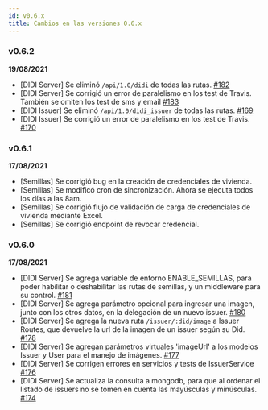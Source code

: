 ```yaml
---
id: v0.6.x
title: Cambios en las versiones 0.6.x
---
```


### v0.6.2
**19/08/2021**

- [DIDI Server] Se eliminó `/api/1.0/didi` de todas las rutas. [#182](https://github.com/ong-bitcoin-argentina/DIDI-SSI-Server/pull/182)
- [DIDI Server] Se corrigió un error de paralelismo en los test de Travis. También se omiten los test de sms y email [#183](https://github.com/ong-bitcoin-argentina/DIDI-SSI-Server/pull/183)
- [DIDI Issuer] Se eliminó `/api/1.0/didi_issuer` de todas las rutas. [#169](https://github.com/ong-bitcoin-argentina/DIDI-SSI-Issuer-module-backend/pull/169)
- [DIDI Issuer] Se corrigió un error de paralelismo en los test de Travis. [#170](https://github.com/ong-bitcoin-argentina/DIDI-SSI-Issuer-module-backend/pull/170)

### v0.6.1
**17/08/2021**

- [Semillas] Se corrigió bug en la creación de credenciales de vivienda.
- [Semillas] Se modificó cron de sincronización. Ahora se ejecuta todos los días a las 8am.
- [Semillas] Se corrigió flujo de validación de carga de credenciales de vivienda mediante Excel.
- [Semillas] Se corrigió endpoint de revocar credencial.

### v0.6.0
**17/08/2021**

- [DIDI Server] Se agrega variable de entorno ENABLE_SEMILLAS, para poder habilitar o deshabilitar las rutas de semillas, y un middleware para su control. [#181](https://github.com/ong-bitcoin-argentina/DIDI-SSI-Server/pull/181)
- [DIDI Server] Se agrega parámetro opcional para ingresar una imagen, junto con los otros datos, en la delegación de un nuevo issuer. [#180](https://github.com/ong-bitcoin-argentina/DIDI-SSI-Server/pull/180)
- [DIDI Server] Se agrega la nueva ruta `/issuer/:did/image` a Issuer Routes, que devuelve la url de la imagen de un issuer según su Did. [#178](https://github.com/ong-bitcoin-argentina/DIDI-SSI-Server/pull/178)
- [DIDI Server] Se agregan parámetros virtuales 'imageUrl' a los modelos Issuer y User para el manejo de imágenes. [#177](https://github.com/ong-bitcoin-argentina/DIDI-SSI-Server/pull/177)
- [DIDI Server] Se corrigen errores en servicios y tests de IssuerService [#176](https://github.com/ong-bitcoin-argentina/DIDI-SSI-Server/pull/176)
- [DIDI Server] Se actualiza la consulta a mongodb, para que al ordenar el listado de issuers no se tomen en cuenta las mayúsculas y minúsculas. [#174](https://github.com/ong-bitcoin-argentina/DIDI-SSI-Server/pull/174)

